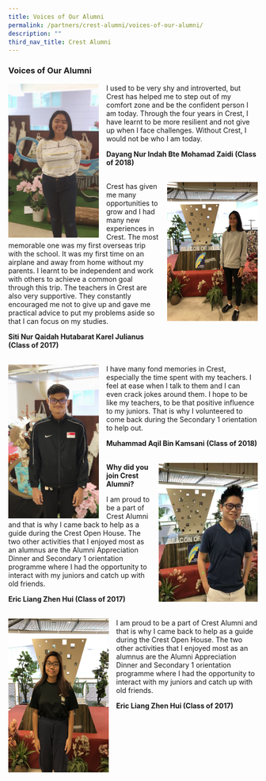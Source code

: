 ```yaml
---
title: Voices of Our Alumni
permalink: /partners/crest-alumni/voices-of-our-alumni/
description: ""
third_nav_title: Crest Alumni
---
```

### Voices of Our Alumni

<img align="left" style="width:183px;height:310px;margin-right:15px;" src="/images/voa1.png"> I used to be very shy and introverted, but Crest has helped me to step out of my comfort zone and be the confident person I am today. Through the four years in Crest, I have learnt to be more resilient and not give up when I face challenges. Without Crest, I would not be who I am today.

  

**Dayang Nur Indah Bte Mohamad Zaidi (Class of 2018)**
<br><br>
<p>
<img align="right" style="width:183px;height:280px;margin-left:15px;" src="/images/voa2.png"> Crest has given me many opportunities to grow and I had many new experiences in Crest. The most memorable one was my first overseas trip with the school. It was my first time on an airplane and away from home without my parents. I learnt to be independent and work with others to achieve a common goal through this trip. The teachers in Crest are also very supportive. They constantly encouraged me not to give up and gave me practical advice to put my problems aside so that I can focus on my studies.

  
**Siti Nur Qaidah Hutabarat Karel Julianus  
(Class of 2017)**
<br><br>
	</p><p>
<img align="left" style="width:183px;height:310px;margin-right:15px;" src="/images/voa3.png"> I have many fond memories in Crest, especially the time spent with my teachers. I feel at ease when I talk to them and I can even crack jokes around them. I hope to be like my teachers, to be that positive influence to my juniors. That is why I volunteered to come back during the Secondary 1 orientation to help out.

  

**Muhammad Aqil Bin Kamsani (Class of 2018)**
<br><br>
		</p><p>
<img align="right" style="width:200px;height:280px;margin-left:15px;" src="/images/voa4.png"> 

**Why did you join Crest Alumni?** 

I am proud to be a part of Crest Alumni and that is why I came back to help as a guide during the Crest Open House. The two other activities that I enjoyed most as an alumnus are the Alumni Appreciation Dinner and Secondary 1 orientation programme where I had the opportunity to interact with my juniors and catch up with old friends.

**Eric Liang Zhen Hui (Class of 2017)**
<br><br>
		</p><p>
<img align="left" style="width:203px;height:310px;margin-right:15px;" src="/images/voa5.png"> I am proud to be a part of Crest Alumni and that is why I came back to help as a guide during the Crest Open House. The two other activities that I enjoyed most as an alumnus are the Alumni Appreciation Dinner and Secondary 1 orientation programme where I had the opportunity to interact with my juniors and catch up with old friends.

  

**Eric Liang Zhen Hui (Class of 2017)**</p>